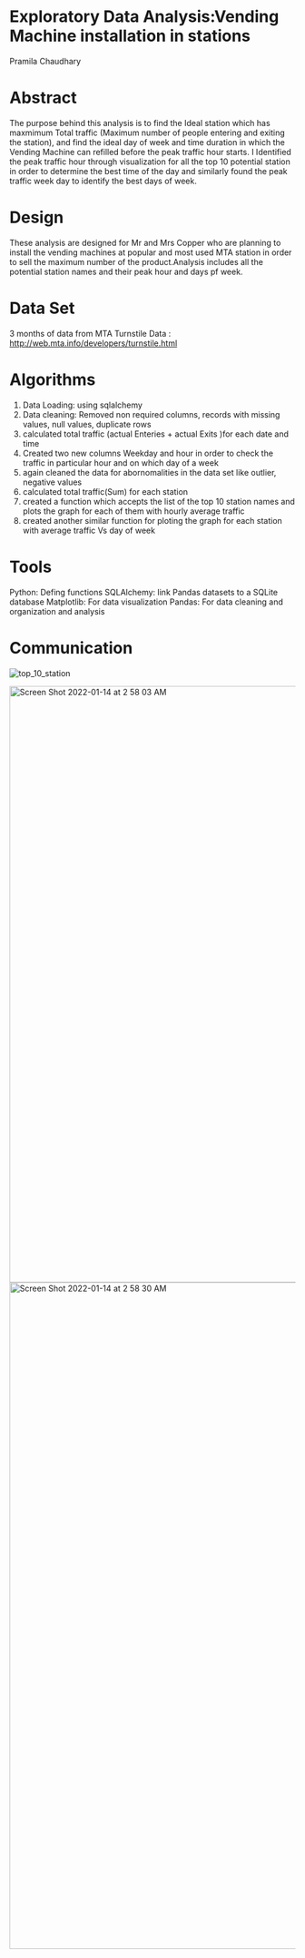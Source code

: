 # Exploratory Data Analysis:Vending Machine installation in stations
Pramila Chaudhary

# Abstract
The purpose behind this analysis is to find the Ideal station which has maxmimum Total traffic (Maximum number of people entering and exiting the station), and find the ideal day of week and time duration in which the Vending Machine can refilled before the peak traffic hour starts. I Identified the peak traffic hour through visualization  for all the top 10 potential station in order to determine the best time of the day and similarly found the peak traffic week day to identify the best days of week.

# Design
These analysis are designed for Mr and Mrs Copper who are planning to install the vending machines at popular and most used MTA station in order to sell the maximum  number of the product.Analysis includes all the potential station names and their peak hour and days pf week.

# Data Set
3 months of data from MTA Turnstile Data : http://web.mta.info/developers/turnstile.html

# Algorithms
  1. Data Loading: using sqlalchemy
  2. Data cleaning: Removed non required columns, records with missing values, null values, duplicate rows
  3. calculated total traffic (actual Enteries + actual Exits )for each date and time 
  4. Created two new columns Weekday and hour in order to check the traffic in particular hour and on which day of a week
  5. again cleaned the data for abornomalities in the data set like outlier, negative values
  6. calculated total traffic(Sum) for each station
  7. created a function which accepts the list of the top 10 station names  and plots the graph for each of them with hourly average traffic
  8. created another similar function for ploting the graph for each station  with average traffic Vs day of week

# Tools
Python: Defing functions
SQLAlchemy: link Pandas datasets to a SQLite database
Matplotlib: For data visualization
Pandas: For data cleaning and organization and analysis

# Communication

![top_10_station](https://user-images.githubusercontent.com/89863226/149506332-3246a1fc-bcce-439a-ba28-36632ad3d5fc.png)


<img width="1051" alt="Screen Shot 2022-01-14 at 2 58 03 AM" src="https://user-images.githubusercontent.com/89863226/149506319-93f2295b-85f4-4b8e-94af-cf3e9bb71f4f.png">


<img width="1175" alt="Screen Shot 2022-01-14 at 2 58 30 AM" src="https://user-images.githubusercontent.com/89863226/149506268-744a2f2a-1b0a-44db-8b28-64ffb1303ec7.png">





